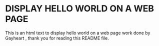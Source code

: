 # DISPLAY HELLO WORLD ON A WEB PAGE

This is an html text to display hello world on a web page
work done by Gayheart , thank you for reading this README file.
